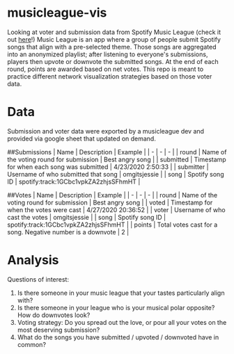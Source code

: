 # musicleague-vis
Looking at voter and submission data from Spotify Music League (check it out [here](https://musicleague.app/profile/)!)  Music League is an app where a group of people submit Spotify songs that align with a pre-selected theme. Those songs are aggregated into an anonymized playlist; after listening to everyone's submissions, players then upvote or downvote the submitted songs. At the end of each round, points are awarded based on net votes. This repo is meant to practice different network visualization strategies based on those voter data.

# Data
Submission and voter data were exported by a musicleague dev and provided via google sheet that updated on demand.

##Submissions
| Name | Description | Example |
| - | - | - |
| round | Name of the voting round for submission | Best angry song | 
| submitted | Timestamp for when each song was submitted | 4/23/2020 2:50:33 | 
| submitter | Username of who submitted that song | omgitsjessie | 
| song | Spotify song ID | spotify:track:1GCbc1vpkZA2zhjsSFhmHT | 

##Votes
| Name | Description | Example |
| - | - | - |
| round | Name of the voting round for submission | Best angry song | 
| voted | Timestamp for when the votes were cast | 4/27/2020 20:36:52 | 
| voter | Username of who cast the votes | omgitsjessie | 
| song | Spotify song ID | spotify:track:1GCbc1vpkZA2zhjsSFhmHT | 
| points | Total votes cast for a song. Negative number is a downvote | 2 | 

# Analysis
Questions of interest:
1. Is there someone in your music league that your tastes particularly align with?
2. Is there someone in your league who is your musical polar opposite? How do downvotes look?
3. Voting strategy: Do you spread out the love, or pour all your votes on the most deserving submission?
4. What do the songs you have submitted / upvoted / downvoted have in common?
